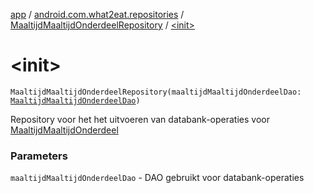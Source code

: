 [app](../../index.md) / [android.com.what2eat.repositories](../index.md) / [MaaltijdMaaltijdOnderdeelRepository](index.md) / [&lt;init&gt;](./-init-.md)

# &lt;init&gt;

`MaaltijdMaaltijdOnderdeelRepository(maaltijdMaaltijdOnderdeelDao: `[`MaaltijdMaaltijdOnderdeelDao`](../../android.com.what2eat.database/-maaltijd-maaltijd-onderdeel-dao/index.md)`)`

Repository voor het het uitvoeren van databank-operaties voor [MaaltijdMaaltijdOnderdeel](../../android.com.what2eat.model/-maaltijd-maaltijd-onderdeel/index.md)

### Parameters

`maaltijdMaaltijdOnderdeelDao` - DAO gebruikt voor databank-operaties
